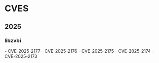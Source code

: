<h1>CVES</h1>
<h2>2025</h2>
<h3>libzvbi</h3>
- CVE-2025-2177
- CVE-2025-2176
- CVE-2025-2175
- CVE-2025-2174
- CVE-2025-2173